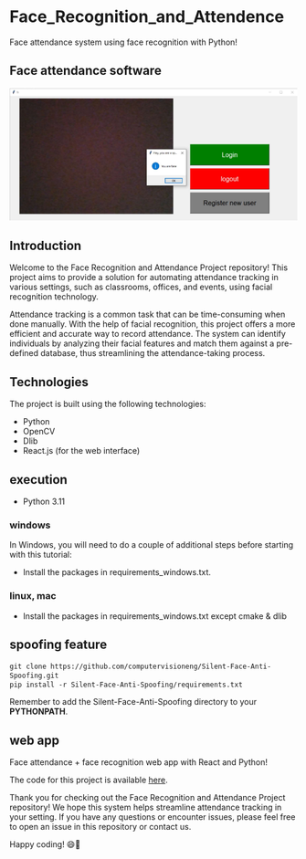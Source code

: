 # Face_Recognition_and_Attendence

Face attendance system using face recognition with Python!

## Face attendance software
![Project Image](p4.png)

## Introduction

Welcome to the Face Recognition and Attendance Project repository! This project aims to provide a solution for automating attendance tracking in various settings, such as classrooms, offices, and events, using facial recognition technology.

Attendance tracking is a common task that can be time-consuming when done manually. With the help of facial recognition, this project offers a more efficient and accurate way to record attendance. The system can identify individuals by analyzing their facial features and match them against a pre-defined database, thus streamlining the attendance-taking process.

## Technologies

The project is built using the following technologies:

- Python
- OpenCV
- Dlib
- React.js (for the web interface)

## execution

- Python 3.11

### windows

In Windows, you will need to do a couple of additional steps before starting with this tutorial:
- Install the packages in requirements_windows.txt.

### linux, mac

- Install the packages in requirements_windows.txt except cmake & dlib

## spoofing feature

    git clone https://github.com/computervisioneng/Silent-Face-Anti-Spoofing.git
    pip install -r Silent-Face-Anti-Spoofing/requirements.txt

Remember to add the Silent-Face-Anti-Spoofing directory to your **PYTHONPATH**.

## web app

Face attendance + face recognition web app with React and Python!

The code for this project is available [here](https://github.com/kady2023/face-attendence-react-python-web-app).



Thank you for checking out the Face Recognition and Attendance Project repository! We hope this system helps streamline attendance tracking in your setting. If you have any questions or encounter issues, please feel free to open an issue in this repository or contact us.

Happy coding! 😄👋
